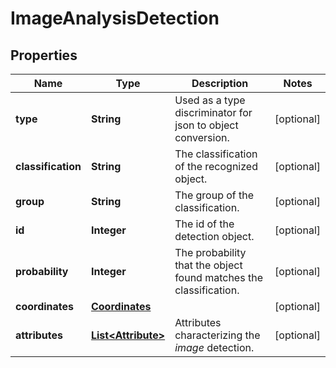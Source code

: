 

# ImageAnalysisDetection

## Properties

Name | Type | Description | Notes
------------ | ------------- | ------------- | -------------
**type** | **String** | Used as a type discriminator for json to object conversion. |  [optional]
**classification** | **String** | The classification of the recognized object. |  [optional]
**group** | **String** | The group of the classification. |  [optional]
**id** | **Integer** | The id of the detection object. |  [optional]
**probability** | **Integer** | The probability that the object found matches the classification. |  [optional]
**coordinates** | [**Coordinates**](Coordinates.md) |  |  [optional]
**attributes** | [**List&lt;Attribute&gt;**](Attribute.md) | Attributes characterizing the _image_ detection. |  [optional]




